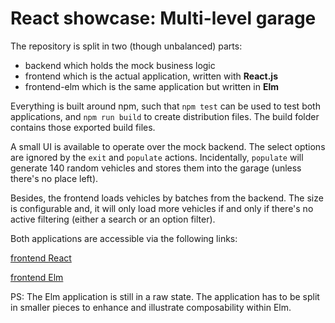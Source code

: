 React showcase: Multi-level garage
==================================

The repository is split in two (though unbalanced) parts:

- backend which holds the mock business logic
- frontend which is the actual application, written with **React.js**
- frontend-elm which is the same application but written in **Elm**

Everything is built around npm, such that `npm test` can be used to test both applications, and
`npm run build` to create distribution files. The build folder contains those exported build
files.


A small UI is available to operate over the mock backend. The select options are ignored by the
`exit` and `populate` actions. Incidentally, `populate` will generate 140 random vehicles and stores
them into the garage (unless there's no place left).

Besides, the frontend loads vehicles by batches from the backend. The size is configurable and,
it will only load more vehicles if and only if there's no active filtering (either a search or
an option filter). 

Both applications are accessible via the following links:

[frontend React](http://ktorz.github.io/ReactGarage/index.html)

[frontend Elm](http://ktorz.github.io/ReactGarage/index-elm.html)

PS: The Elm application is still in a raw state. The application has to be split in smaller
pieces to enhance and illustrate composability within Elm.
